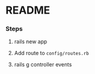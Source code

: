 # README

### Steps

1. rails new app

2. Add route to `config/routes.rb`

3. rails g controller events